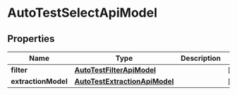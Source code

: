 
# AutoTestSelectApiModel

## Properties
| Name | Type | Description | Notes |
| ------------ | ------------- | ------------- | ------------- |
| **filter** | [**AutoTestFilterApiModel**](AutoTestFilterApiModel.md) |  |  [optional] |
| **extractionModel** | [**AutoTestExtractionApiModel**](AutoTestExtractionApiModel.md) |  |  [optional] |



